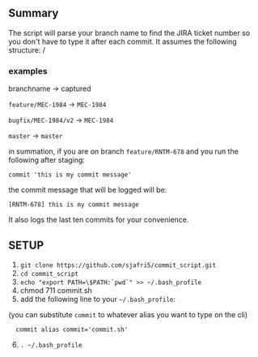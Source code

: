## Summary 

The script will parse your branch name to find the JIRA ticket number so you don't have to type it after each commit.
It assumes the following structure:  <ticket-type>/<ticket-number>


### examples
branchname            ->   captured

`feature/MEC-1984`    ->  `MEC-1984`

`bugfix/MEC-1984/v2`  ->  `MEC-1984`

`master`              ->  `master`

in summation, if you are on branch `feature/RNTM-678`
and you run the following after staging:

```
commit 'this is my commit message'
```

the commit message that will be logged will be:

```
[RNTM-678] this is my commit message
```

It also logs the last ten commits for your convenience.

## SETUP

1) `git clone https://github.com/sjafri5/commit_script.git`
2) `cd commit_script`
3) ``echo "export PATH=\$PATH:`pwd`" >> ~/.bash_profile``
4) chmod 711 commit.sh
5) add the following line to your `~/.bash_profile`:

  (you can substitute `commit` to whatever alias you want to type on the cli)

  ```
    commit alias commit='commit.sh'
  ```

6) `. ~/.bash_profile`
